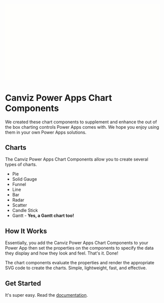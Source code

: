 ![](/docs/images/Charts.gif)

# Canviz Power Apps Chart Components

We created these chart components to supplement and enhance the out of the box charting controls Power Apps comes with.  We hope you enjoy using them in your own Power Apps solutions.

## Charts

The Canviz Power Apps Chart Components allow you to create several types of charts.

- Pie
- Solid Gauge
- Funnel
- Line
- Bar
- Radar
- Scatter
- Candle Stick
- Gantt - **Yes, a Gantt chart too!**

## How It Works

Essentially, you add the Canviz Power Apps Chart Components to your Power App then set the properties on the components to specify the data they display and how they look and feel.  That's it.  Done!

The chart components evaluate the properties and render the appropriate SVG code to create the charts.  Simple, lightweight, fast, and effective.

## Get Started

It's super easy.  Read the [documentation](https://ogcanviz.github.io/ChartComponents/#/).
